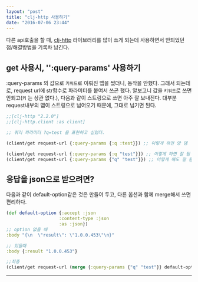 ```yaml
---
layout: "post"
title: "clj-http 사용하기"
date: "2016-07-06 23:44"
---
```


다른 api호출을 할 때, [clj-http] 라이브러리를 많이 쓰게 되는데 사용하면서 안되었던 점/해결방법을 기록차 남긴다.

## get 사용시, '':query-params' 사용하기

:query-params 의 값으로 `키워드`로 이뤄진 맵을 썼더니, 동작을 안했다.
그래서 되는데로, request url에 str함수로 파라미터를 붙여서 쓰곤 했다.
알보고니 값을 `키워드`로 쓰면 안되고(`키` 는 상관 없다.), 다음과 같이 스트링으로 쓰면 아주 잘 보내진다.
대부분 request내부의 맵이 스트링으로 넘어오기 때문에, 그대로 넘기면 된다.


```clojure
;;[clj-http "2.2.0"]
;;[clj-http.client :as client]

;; 쿼리 파라미터 ?q=test 을 표현하고 싶었다.

(client/get request-url {:query-params {:q :test}}) ;; 이렇게 하면 앙 뎀

(client/get request-url {:query-params {:q "test"}}) ;; 이렇게 하면 잘 됨
(client/get request-url {:query-params {"q" "test"}}) ;; 이렇게 해도 잘 됨
```

## 응답을 json으로 받으려면?

다음과 같이 default-option같은 것은 만들어 두고, 다른 옵션과 함께 merge해서 쓰면 편리하다.

```clojure
(def default-option {:accept :json
                    :content-type :json
                    :as :json})
;; option 없을 때
:body "{\n  \"result\": \"1.0.0.453\"\n}"

;; 있을때
:body {:result "1.0.0.453"}

;;최종
(client/get request-url (merge {:query-params {"q" "test"}} default-option)) ;; 이렇게 하면 잘 됨
```

-------

[clj-http]: https://github.com/dakrone/clj-http
